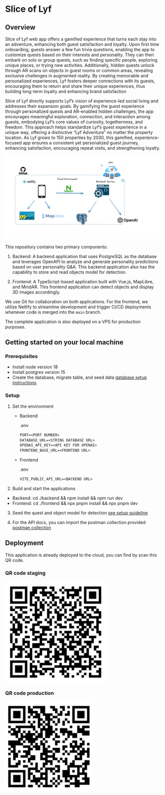 # Slice of Lyf

## Overview
Slice of Lyf web app offers a gamified experience that turns each stay into an adventure, enhancing both guest satisfaction and loyalty. Upon first time onboarding, guests answer a few fun trivia questions, enabling the app to customize quests based on their interests and personality. They can then embark on solo or group quests, such as finding specific people, exploring unique places, or trying new activities. Additionally, hidden quests unlock through AR scans on objects in guest rooms or common areas, revealing exclusive challenges in augmented reality. By creating memorable and personalized experiences, Lyf fosters deeper connections with its guests, encouraging them to return and share their unique experiences, thus building long-term loyalty and enhancing brand satisfaction


Slice of Lyf directly supports Lyf’s vision of experience-led social living and addresses their expansion goals. By gamifying the guest experience through personalized quests and AR-enabled hidden challenges, the app encourages meaningful exploration, connection, and interaction among guests, embodying Lyf’s core values of curiosity, togetherness, and freedom. This approach helps standardize Lyf’s guest experience in a unique way, offering a distinctive “Lyf Adventure” no matter the property location. As Lyf grows to 150 properties by 2030, this gamified, experience-focused app ensures a consistent yet personalized guest journey, enhancing satisfaction, encouraging repeat visits, and strengthening loyalty.

![Application architeture](./docs/design_system.png)

This repository contains two primary components:

1. Backend: A backend application that uses PostgreSQL as the database and leverages OpenAPI to analyze and generate personality predictions based on user personality Q&A. This backend application also has the capability to store and read objects model for detection.

2. Frontend: A TypeScript-based application built with Vue.js, MapLibre, and MindAR. This frontend application can detect objects and display 3D images accordingly.

We use Git for collaboration on both applications. For the frontend, we utilize Netlify to streamline development and trigger CI/CD deployments whenever code is merged into the `main` branch.

The complete application is also deployed on a VPS for production purposes.

## Getting started on your local machine

### Prerequisites

- Install node version 18
- Install postgres version 15
- Create the database, migrate table, and seed data [database setup instructions](./backend/db/readme.db.md).

### Setup
1. Set the environment
    - Backend

      .env
      ```txt
      PORT=<PORT NUMBER>
      DATABASE_URL=<STRING DATABASE URL>
      OPENAI_API_KEY=<API KEY FOR OPENAI>
      FRONTEND_BASE_URL=<FRONTEND URL>
      ```
    - Frontend

      .env
      ```txt
      VITE_PUBLIC_API_URL=<BACKEND URL>
      ```

2. Build and start the applications
  - Backend: cd ./backend && npm install && npm run dev
  - Frontend: cd ./frontend && npx pnpm install && npx pnpm dev

3. Seed the quest and object model for detection [see setup guideline](./frontend/docs/USAGE.md)

4. For the API docs, you can import the postman collection provided [postman collection](angelhack-grand_final.postman_collection.json)


## Deployment

This application is already deployed to the cloud,
you can find by scan this QR code.

### QR code staging
![QR code staging](./docs/qr_staging.png)

### QR code production
![QR code production](./docs/qr_production.png)

